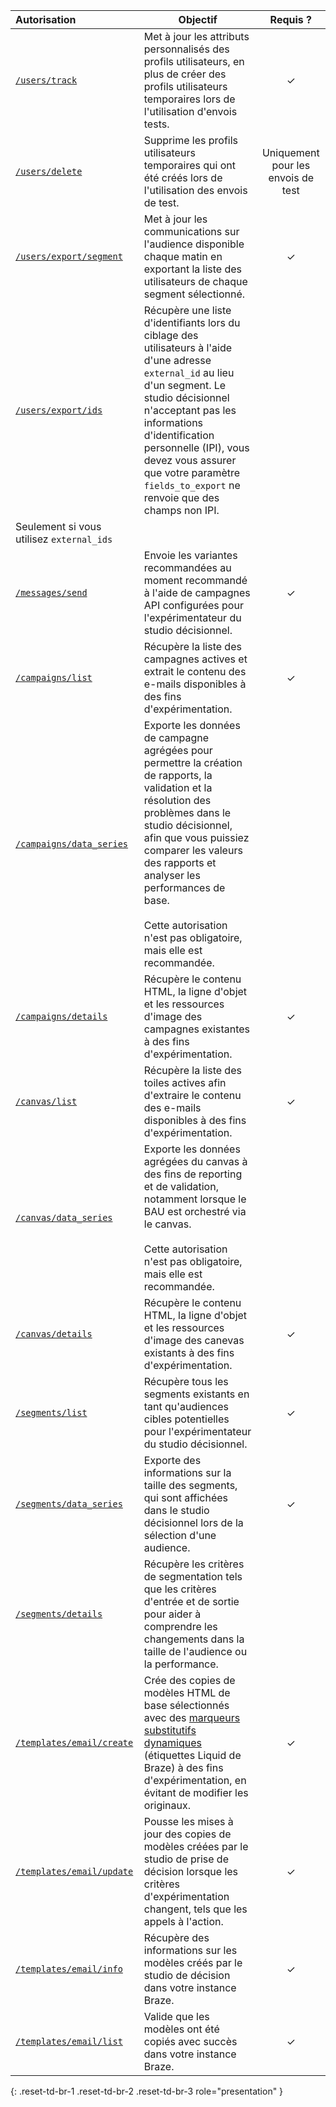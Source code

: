 | Autorisation | Objectif | Requis ? |
| :--- | ----- | :---: |
| [`/users/track`]({{site.baseurl}}/api/endpoints/user_data/post_user_track) | Met à jour les attributs personnalisés des profils utilisateurs, en plus de créer des profils utilisateurs temporaires lors de l'utilisation d'envois tests. | ✓ |
| [`/users/delete`]({{site.baseurl}}/api/endpoints/user_data/post_user_delete) | Supprime les profils utilisateurs temporaires qui ont été créés lors de l'utilisation des envois de test. | Uniquement pour les envois de test |
| [`/users/export/segment`]({{site.baseurl}}/api/endpoints/export/user_data/post_users_segment) | Met à jour les communications sur l'audience disponible chaque matin en exportant la liste des utilisateurs de chaque segment sélectionné. | ✓ |
| [`/users/export/ids`]({{site.baseurl}}/api/endpoints/export/user_data/post_users_identifier) | Récupère une liste d'identifiants lors du ciblage des utilisateurs à l'aide d'une adresse `external_id` au lieu d'un segment. Le studio décisionnel n'acceptant pas les informations d'identification personnelle (IPI), vous devez vous assurer que votre paramètre `fields_to_export` ne renvoie que des champs non IPI.
 | Seulement si vous utilisez `external_ids` |
| [`/messages/send`]({{site.baseurl}}/api/endpoints/messaging/send_messages/post_send_messages) | Envoie les variantes recommandées au moment recommandé à l'aide de campagnes API configurées pour l'expérimentateur du studio décisionnel. | ✓ |
| [`/campaigns/list`]({{site.baseurl}}/api/endpoints/export/campaigns/get_campaigns/#prerequisites) | Récupère la liste des campagnes actives et extrait le contenu des e-mails disponibles à des fins d'expérimentation. | ✓ |
| [`/campaigns/data_series`]({{site.baseurl}}/api/endpoints/export/campaigns/get_campaign_analytics) | Exporte les données de campagne agrégées pour permettre la création de rapports, la validation et la résolution des problèmes dans le studio décisionnel, afin que vous puissiez comparer les valeurs des rapports et analyser les performances de base.<br><br>Cette autorisation n'est pas obligatoire, mais elle est recommandée. |  |
| [`/campaigns/details`]({{site.baseurl}}/api/endpoints/export/campaigns/get_campaign_details) | Récupère le contenu HTML, la ligne d'objet et les ressources d'image des campagnes existantes à des fins d'expérimentation. | ✓ |
| [`/canvas/list`]({{site.baseurl}}/api/endpoints/export/canvas/get_canvases) | Récupère la liste des toiles actives afin d'extraire le contenu des e-mails disponibles à des fins d'expérimentation. | ✓ |
| [`/canvas/data_series`]({{site.baseurl}}/api/endpoints/export/canvas/get_canvas_analytics) | Exporte les données agrégées du canvas à des fins de reporting et de validation, notamment lorsque le BAU est orchestré via le canvas.<br><br>Cette autorisation n'est pas obligatoire, mais elle est recommandée. |  |
| [`/canvas/details`]({{site.baseurl}}/api/endpoints/export/canvas/get_canvas_details/#prerequisites) | Récupère le contenu HTML, la ligne d'objet et les ressources d'image des canevas existants à des fins d'expérimentation. | ✓ |
| [`/segments/list`]({{site.baseurl}}/api/endpoints/export/segments/get_segment) | Récupère tous les segments existants en tant qu'audiences cibles potentielles pour l'expérimentateur du studio décisionnel. | ✓ |
| [`/segments/data_series`]({{site.baseurl}}/api/endpoints/export/segments/get_segment_analytics) | Exporte des informations sur la taille des segments, qui sont affichées dans le studio décisionnel lors de la sélection d'une audience. | ✓ |
| [`/segments/details`]({{site.baseurl}}/api/endpoints/export/segments/get_segment_details/#prerequisites) | Récupère les critères de segmentation tels que les critères d'entrée et de sortie pour aider à comprendre les changements dans la taille de l'audience ou la performance. |  |
| [`/templates/email/create`]({{site.baseurl}}/api/endpoints/templates/email_templates/post_create_email_template) | Crée des copies de modèles HTML de base sélectionnés avec des [marqueurs substitutifs dynamiques]({{site.baseurl}}/user_guide/personalization_and_dynamic_content/liquid) (étiquettes Liquid de Braze) à des fins d'expérimentation, en évitant de modifier les originaux. | ✓ |
| [`/templates/email/update`]({{site.baseurl}}/api/endpoints/templates/email_templates/post_update_email_template) | Pousse les mises à jour des copies de modèles créées par le studio de prise de décision lorsque les critères d'expérimentation changent, tels que les appels à l'action. | ✓ |
| [`/templates/email/info`]({{site.baseurl}}/api/endpoints/templates/email_templates/get_see_email_template_information/#prerequisites) | Récupère des informations sur les modèles créés par le studio de décision dans votre instance Braze. | ✓ |
| [`/templates/email/list`]({{site.baseurl}}/api/endpoints/templates/email_templates/get_list_email_templates) | Valide que les modèles ont été copiés avec succès dans votre instance Braze. | ✓ |
{: .reset-td-br-1 .reset-td-br-2 .reset-td-br-3 role="presentation" }